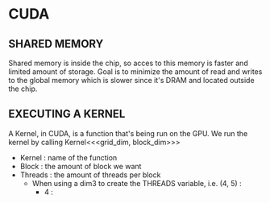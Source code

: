 # CUDA

## SHARED MEMORY
Shared memory is inside the chip, so acces to this memory is faster and limited amount of
storage. Goal is to minimize the amount of read and writes to the global memory which is
slower since it's DRAM and located outside the chip.

## EXECUTING A KERNEL
A Kernel, in CUDA, is a function that's being run on the GPU. We run the kernel by calling
Kernel<<<grid_dim, block_dim>>>  
- Kernel : name of the function
- Block : the amount of block we want
- Threads : the amount of threads per block 
  - When using a dim3 to create the THREADS variable, i.e. (4, 5) : 
    - 4 :

